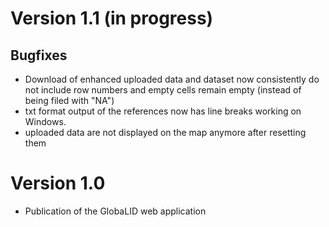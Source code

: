 # Version 1.1 (in progress)

## Bugfixes

* Download of enhanced uploaded data and dataset now consistently do not include row numbers and empty cells remain empty (instead of being filed with "NA")
* txt format output of the references now has line breaks working on Windows. 
* uploaded data are not displayed on the map anymore after resetting them

# Version 1.0 

* Publication of the GlobaLID web application